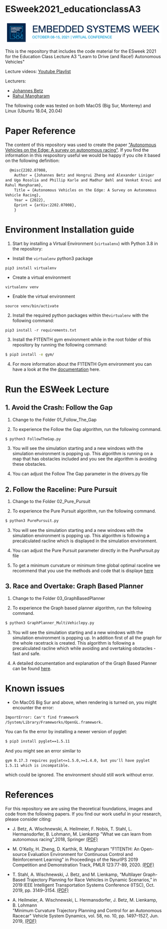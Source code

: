 # ESweek2021_educationclassA3

![Title Picture ESWeek 2021](docs/Title.png)

This is the repository that includes the code material for the ESweek 2021 for the Education Class Lecture A3 "Learn to Drive (and Race!) Autonomous Vehicles"

Lecture videos: [Youtube Playlist](https://youtube.com/playlist?list=PL7rtKJAz_mPfco1w8SBygmroa27TyFSLy)

Lecturers:
* [Johannes Betz](https://joebetz.science/)
* [Rahul Mangharam](https://www.seas.upenn.edu/~rahulm/)

The following code was tested on both MacOS (Big Sur, Monterey) and Linux (Ubuntu 18.04, 20.04)
# Paper Reference
The content of this repository was used to create the paper ["Autonomous Vehicles on the Edge: A survey on autonomous racing"](https://arxiv.org/abs/2202.07008). If you find the information in this respository useful we would be happy if you cite it based on the following definition:

```
  @misc{2202.07008,
    Author = {Johannes Betz and Hongrui Zheng and Alexander Liniger and Ugo Rosolia and Phillip Karle and Madhur Behl and Venkat Krovi and Rahul Mangharam},
    Title = {Autonomous Vehicles on the Edge: A Survey on Autonomous Vehicle Racing},
    Year = {2022},
    Eprint = {arXiv:2202.07008},
    }
```

# Environment Installation guide

1. Start by installing a Virtual Environment (`virtualenv`) with Python 3.8 in the repository:

- Install the `virtualenv` python3 package
```
pip3 install virtualenv
```

- Create a virtual environment
```
virtualenv venv
```

- Enable the virtual environment
```
source venv/bin/activate
```

2. Install the required python packages within the`virtualenv` with the following command:

```
pip3 install -r requirements.txt
```
3. Install the F1TENTH gym environment while in the root folder of this repository by running the following command:
```bash
$ pip3 install -e gym/
```
4. For more information about the F1TENTH Gym environment you can have a look at the the [documentation](https://f1tenth-gym.readthedocs.io/en/latest/) here.
# Run the ESWeek Lecture

## 1. Avoid the Crash: Follow the Gap

1. Change to the Folder 01_Follow_The_Gap

2. To experience the Follow the Gap algorithm, run the following command.
```bash
$ python3 FollowTheGap.py
```

3. You will see the simulation starting and a new windows with the simulation environment is popping up. This algorithm is running on a map that has obstacles included and you see the algorithm is avoiding these obstacles.

4. You can adjust the Follow The Gap parameter in the drivers.py file


## 2. Follow the Raceline: Pure Pursuit

1. Change to the Folder 02_Pure_Pursuit

2. To experience the Pure Pursuit algorithm, run the following command.
```bash
$ python3 PurePursuit.py
```

3. You will see the simulation starting and a new windows with the simulation environment is popping up. This algorithm is following a precalculated racline which is displayed in the simulation environment.

4. You can adjust the Pure Pursuit parameter directly in the PurePursuit.py file

5. To get a minimum curvature or minimum time global optimal raceline we recommend that you use the methods and code that is displaye [here](https://github.com/TUMFTM/global_racetrajectory_optimization)

## 3. Race and Overtake: Graph Based Planner

1. Change to the Folder 03_GraphBasedPlanner

2. To experience the Graph based planner algorithm, run the following command.
```bash
$ python3 GraphPlanner_MultiVehiclepy.py
```

3. You will see the simulation starting and a new windows with the simulation environment is popping up. In addition first of all the graph for the whole racetrack is created. This algorithm is following a precalculated racline which while avoiding and overtaking obstacles - fast and safe.

4. A detailed documentation and explanation of the Graph Based Planner can be found [here](https://graphbasedlocaltrajectoryplanner.readthedocs.io/).


# Known issues
- On MacOS Big Sur and above, when rendering is turned on, you might encounter the error:
```
ImportError: Can't find framework /System/Library/Frameworks/OpenGL.framework.
```
You can fix the error by installing a newer version of pyglet:
```bash
$ pip3 install pyglet==1.5.11
```
And you might see an error similar to
```
gym 0.17.3 requires pyglet<=1.5.0,>=1.4.0, but you'll have pyglet 1.5.11 which is incompatible.
```
which could be ignored. The environment should still work without error.

# References
For this repository we are using the theoretical foundations, images and code from the following papers. If you find our work useful in your research, please consider citing:

* J. Betz, A. Wischnewski, A. Heilmeier, F. Nobis, T. Stahl, L. Hermansdorfer, B. Lohmann, M. Lienkamp "What we can learn from autonomous racing",2018, Springer [(PDF)](https://www.researchgate.net/publication/327892743_What_can_we_learn_from_autonomous_level-5_motorsport_chassistech_plus)

* M. O’Kelly, H. Zheng, D. Karthik, R. Mangharam "F1TENTH: An Open-source Evaluation Environment for Continuous Control and Reinforcement Learning" in Proceedings of the NeurIPS 2019 Competition and Demonstration Track, PMLR 123:77-89, 2020. [(PDF)](https://proceedings.mlr.press/v123/o-kelly20a.html)

* T. Stahl, A. Wischnewski, J. Betz, and M. Lienkamp,
“Multilayer Graph-Based Trajectory Planning for Race Vehicles in Dynamic Scenarios,”
in 2019 IEEE Intelligent Transportation Systems Conference (ITSC), Oct. 2019, pp. 3149–3154. [(PDF)](https://arxiv.org/pdf/2005.08664>`)

* A. Heilmeier, A. Wischnewski, L. Hermansdorfer, J. Betz, M. Lienkamp, B. Lohmann\
"Minimum Curvature Trajectory Planning and Control for an Autonomous Racecar" Vehicle System Dynamics, vol. 58, no. 10, pp. 1497–1527, Jun. 2019,
[(PDF)](https://www.tandfonline.com/doi/abs/10.1080/00423114.2019.1631455?journalCode=nvsd20)
